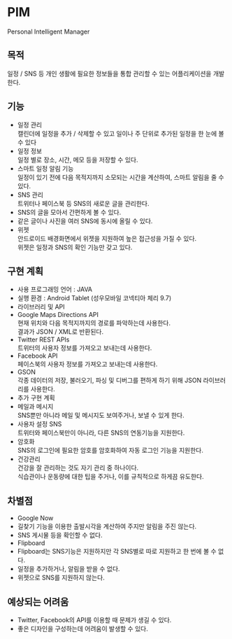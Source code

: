 # PIM
Personal Intelligent Manager

## 목적
일정 / SNS 등 개인 생활에 필요한 정보들을 통합 관리할 수 있는 어플리케이션을 개발한다.

## 기능
* 일정 관리  
캘린더에 일정을 추가 / 삭제할 수 있고 일이나 주 단위로 추가된 일정을 한 눈에 볼 수 있다
 *	일정 정보  
일정 별로 장소, 시간, 메모 등을 저장할 수 있다.
 *	스마트 일정 알림 기능  
일정이 있기 전에 다음 목적지까지 소모되는 시간을 계산하여, 스마트 알림을 줄 수 있다.
*	SNS 관리  
트위터나 페이스북 등 SNS의 새로운 글을 관리한다.
 * SNS의 글을 모아서 간편하게 볼 수 있다.
 * 같은 글이나 사진을 여러 SNS에 동시에 올릴 수 있다.
* 위젯  
안드로이드 배경화면에서 위젯을 지원하여 높은 접근성을 가질 수 있다.  
위젯은 일정과 SNS의 확인 기능만 갖고 있다.

## 구현 계획
* 사용 프로그래밍 언어 : JAVA
* 실행 환경 : Android Tablet (성우모바일 코넥티아 체리 9.7)
* 라이브러리 및 API  
 * Google Maps Directions API  
현재 위치와 다음 목적지까지의 경로를 파악하는데 사용한다.  
결과가 JSON / XML로 반환된다.
 * Twitter REST APIs  
트위터의 사용자 정보를 가져오고 보내는데 사용한다.
 * Facebook API  
페이스북의 사용자 정보를 가져오고 보내는데 사용한다.
 * GSON  
각종 데이터의 저장, 불러오기, 파싱 및 디버그를 편하게 하기 위해 JSON 라이브러리를 사용한다.
* 추가 구현 계획
 * 메일과 메시지  
SNS뿐만 아니라 메일 및 메시지도 보여주거나, 보낼 수 있게 한다.
 * 사용자 설정 SNS  
트위터와 페이스북만이 아니라, 다른 SNS의 연동기능을 지원한다.
 * 암호화  
SNS의 로그인에 필요한 암호를 암호화하여 자동 로그인 기능을 지원한다.
 * 건강관리  
건강을 잘 관리하는 것도 자기 관리 중 하나이다.  
식습관이나 운동량에 대한 팁을 주거나, 이를 규칙적으로 하게끔 유도한다.


## 차별점
* Google Now
 * 길찾기 기능을 이용한 출발시각을 계산하여 주지만 알림을 주진 않는다.
 * SNS 게시물 등을 확인할 수 없다.
* Flipboard
 * Flipboard는 SNS기능은 지원하지만 각 SNS별로 따로 지원하고 한 번에 볼 수 없다.
 * 일정을 추가하거나, 알림을 받을 수 없다.
 * 위젯으로 SNS를 지원하지 않는다.
## 예상되는 어려움
* Twitter, Facebook의 API를 이용할 때 문제가 생길 수 있다.
* 좋은 디자인을 구성하는데 어려움이 발생할 수 있다.
